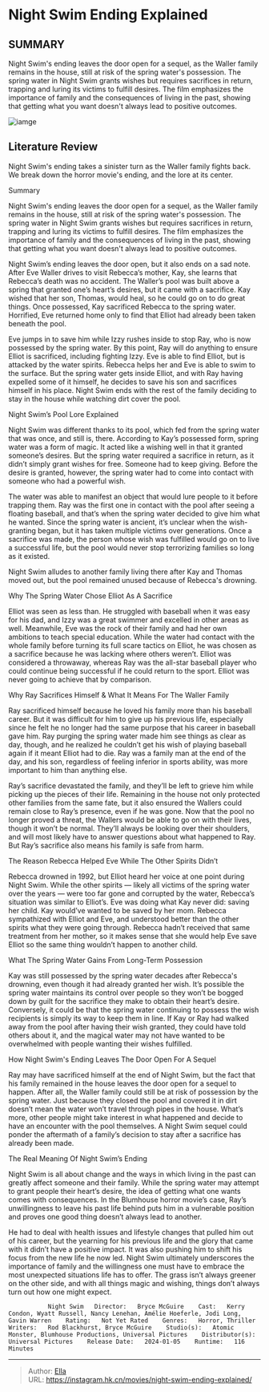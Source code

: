 # Night Swim Ending Explained


## SUMMARY 



  Night Swim&#39;s ending leaves the door open for a sequel, as the Waller family remains in the house, still at risk of the spring water&#39;s possession.   The spring water in Night Swim grants wishes but requires sacrifices in return, trapping and luring its victims to fulfill desires.   The film emphasizes the importance of family and the consequences of living in the past, showing that getting what you want doesn&#39;t always lead to positive outcomes.  

![iamge](https://static1.srcdn.com/wordpress/wp-content/uploads/2024/01/night-swim-ending-explained.jpg)

## Literature Review

Night Swim&#39;s ending takes a sinister turn as the Waller family fights back. We break down the horror movie&#39;s ending, and the lore at its center.





Summary

  Night Swim&#39;s ending leaves the door open for a sequel, as the Waller family remains in the house, still at risk of the spring water&#39;s possession.   The spring water in Night Swim grants wishes but requires sacrifices in return, trapping and luring its victims to fulfill desires.   The film emphasizes the importance of family and the consequences of living in the past, showing that getting what you want doesn&#39;t always lead to positive outcomes.  







Night Swim’s ending leaves the door open, but it also ends on a sad note. After Eve Waller drives to visit Rebecca’s mother, Kay, she learns that Rebecca’s death was no accident. The Waller’s pool was built above a spring that granted one’s heart’s desires, but it came with a sacrifice. Kay wished that her son, Thomas, would heal, so he could go on to do great things. Once possessed, Kay sacrificed Rebecca to the spring water. Horrified, Eve returned home only to find that Elliot had already been taken beneath the pool.

Eve jumps in to save him while Izzy rushes inside to stop Ray, who is now possessed by the spring water. By this point, Ray will do anything to ensure Elliot is sacrificed, including fighting Izzy. Eve is able to find Elliot, but is attacked by the water spirits. Rebecca helps her and Eve is able to swim to the surface. But the spring water gets inside Elliot, and with Ray having expelled some of it himself, he decides to save his son and sacrifices himself in his place. Night Swim ends with the rest of the family deciding to stay in the house while watching dirt cover the pool.





 Night Swim’s Pool Lore Explained 
          

Night Swim was different thanks to its pool, which fed from the spring water that was once, and still is, there. According to Kay’s possessed form, spring water was a form of magic. It acted like a wishing well in that it granted someone’s desires. But the spring water required a sacrifice in return, as it didn’t simply grant wishes for free. Someone had to keep giving. Before the desire is granted, however, the spring water had to come into contact with someone who had a powerful wish.

The water was able to manifest an object that would lure people to it before trapping them. Ray was the first one in contact with the pool after seeing a floating baseball, and that’s when the spring water decided to give him what he wanted. Since the spring water is ancient, it’s unclear when the wish-granting began, but it has taken multiple victims over generations. Once a sacrifice was made, the person whose wish was fulfilled would go on to live a successful life, but the pool would never stop terrorizing families so long as it existed.






Night Swim alludes to another family living there after Kay and Thomas moved out, but the pool remained unused because of Rebecca&#39;s drowning.






 Why The Spring Water Chose Elliot As A Sacrifice 
          

Elliot was seen as less than. He struggled with baseball when it was easy for his dad, and Izzy was a great swimmer and excelled in other areas as well. Meanwhile, Eve was the rock of their family and had her own ambitions to teach special education. While the water had contact with the whole family before turning its full scare tactics on Elliot, he was chosen as a sacrifice because he was lacking where others weren’t. Elliot was considered a throwaway, whereas Ray was the all-star baseball player who could continue being successful if he could return to the sport. Elliot was never going to achieve that by comparison.






 Why Ray Sacrifices Himself &amp; What It Means For The Waller Family 
          

Ray sacrificed himself because he loved his family more than his baseball career. But it was difficult for him to give up his previous life, especially since he felt he no longer had the same purpose that his career in baseball gave him. Ray purging the spring water made him see things as clear as day, though, and he realized he couldn’t get his wish of playing baseball again if it meant Elliot had to die. Ray was a family man at the end of the day, and his son, regardless of feeling inferior in sports ability, was more important to him than anything else.

Ray’s sacrifice devastated the family, and they’ll be left to grieve him while picking up the pieces of their life. Remaining in the house not only protected other families from the same fate, but it also ensured the Wallers could remain close to Ray’s presence, even if he was gone. Now that the pool no longer proved a threat, the Wallers would be able to go on with their lives, though it won’t be normal. They’ll always be looking over their shoulders, and will most likely have to answer questions about what happened to Ray. But Ray’s sacrifice also means his family is safe from harm.






 The Reason Rebecca Helped Eve While The Other Spirits Didn’t 
         

Rebecca drowned in 1992, but Elliot heard her voice at one point during Night Swim. While the other spirits — likely all victims of the spring water over the years — were too far gone and corrupted by the water, Rebecca’s situation was similar to Elliot’s. Eve was doing what Kay never did: saving her child. Kay would’ve wanted to be saved by her mom. Rebecca sympathized with Elliot and Eve, and understood better than the other spirits what they were going through. Rebecca hadn’t received that same treatment from her mother, so it makes sense that she would help Eve save Elliot so the same thing wouldn’t happen to another child.



 What The Spring Water Gains From Long-Term Possession 
          




Kay was still possessed by the spring water decades after Rebecca&#39;s drowning, even though it had already granted her wish. It’s possible the spring water maintains its control over people so they won’t be bogged down by guilt for the sacrifice they make to obtain their heart’s desire. Conversely, it could be that the spring water continuing to possess the wish recipients is simply its way to keep them in line. If Kay or Ray had walked away from the pool after having their wish granted, they could have told others about it, and the magical water may not have wanted to be overwhelmed with people wanting their wishes fulfilled.



 How Night Swim&#39;s Ending Leaves The Door Open For A Sequel 
          

Ray may have sacrificed himself at the end of Night Swim, but the fact that his family remained in the house leaves the door open for a sequel to happen. After all, the Waller family could still be at risk of possession by the spring water. Just because they closed the pool and covered it in dirt doesn’t mean the water won’t travel through pipes in the house. What’s more, other people might take interest in what happened and decide to have an encounter with the pool themselves. A Night Swim sequel could ponder the aftermath of a family’s decision to stay after a sacrifice has already been made.






 The Real Meaning Of Night Swim’s Ending 
          

Night Swim is all about change and the ways in which living in the past can greatly affect someone and their family. While the spring water may attempt to grant people their heart’s desire, the idea of getting what one wants comes with consequences. In the Blumhouse horror movie’s case, Ray’s unwillingness to leave his past life behind puts him in a vulnerable position and proves one good thing doesn’t always lead to another.

He had to deal with health issues and lifestyle changes that pulled him out of his career, but the yearning for his previous life and the glory that came with it didn’t have a positive impact. It was also pushing him to shift his focus from the new life he now led. Night Swim ultimately underscores the importance of family and the willingness one must have to embrace the most unexpected situations life has to offer. The grass isn’t always greener on the other side, and with all things magic and wishing, things don’t always turn out how one might expect.




               Night Swim   Director:   Bryce McGuire    Cast:   Kerry Condon, Wyatt Russell, Nancy Lenehan, Amélie Hoeferle, Jodi Long, Gavin Warren    Rating:   Not Yet Rated    Genres:   Horror, Thriller    Writers:   Rod Blackhurst, Bryce McGuire    Studio(s):   Atomic Monster, Blumhouse Productions, Universal Pictures    Distributor(s):   Universal Pictures    Release Date:   2024-01-05    Runtime:   116 Minutes      

---

> Author: [Ella](https://instagram.hk.cn/)  
> URL: https://instagram.hk.cn/movies/night-swim-ending-explained/  

